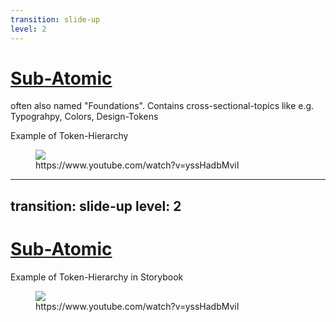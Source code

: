 ```yaml
---
transition: slide-up
level: 2
---
```


# [Sub-Atomic](https://designtokenscourse.com/)

often also named "Foundations". Contains cross-sectional-topics like e.g. Typograhpy, Colors, Design-Tokens

Example of Token-Hierarchy

<figure>
  <img src="/structure/token-hierarchy.png"/>
  <figcaption>https://www.youtube.com/watch?v=yssHadbMviI</figcaption>
</figure>

<style>
  figure {
    width: 65%
  }
</style>

---
transition: slide-up
level: 2
---

# [Sub-Atomic](https://designtokenscourse.com/)

Example of Token-Hierarchy in Storybook

<figure>
  <img src="/structure/tokens-storybook.png"/>
  <figcaption>https://www.youtube.com/watch?v=yssHadbMviI</figcaption>
</figure>

<style>
  figure {
    width: 80%
  }
</style>